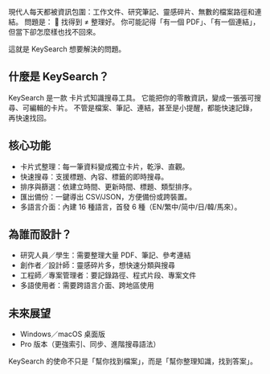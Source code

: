 現代人每天都被資訊包圍：工作文件、研究筆記、靈感碎片、無數的檔案路徑和連結。
問題是：
📌 找得到 ≠ 整理好。
你可能記得「有一個 PDF」、「有一個連結」，但當下卻怎麼樣也找不回來。

這就是 KeySearch 想要解決的問題。


## 什麼是 KeySearch？
KeySearch 是一款 卡片式知識搜尋工具。
它能把你的零散資訊，變成一張張可搜尋、可編輯的卡片。
不管是檔案、筆記、連結，甚至是小提醒，都能快速記錄，再快速找回。

## 核心功能
- 卡片式整理：每一筆資料變成獨立卡片，乾淨、直觀。
- 快速搜尋：支援標題、內容、標籤的即時搜尋。
- 排序與篩選：依建立時間、更新時間、標題、類型排序。
- 匯出備份：一鍵導出 CSV/JSON，方便備份或跨裝置。
- 多語言介面：內建 16 種語言，首發 6 種（EN/繁中/简中/日/韓/馬來）。

## 為誰而設計？
- 研究人員／學生：需要整理大量 PDF、筆記、參考連結
- 創作者／設計師：靈感碎片多，想快速分類與搜尋
- 工程師／專案管理者：要記錄路徑、程式片段、專案文件
- 多語使用者：需要跨語言介面、跨地區使用

## 未來展望
- Windows／macOS 桌面版
- Pro 版本（更強索引、同步、進階搜尋語法）

KeySearch 的使命不只是「幫你找到檔案」，而是「幫你整理知識，找到答案」。